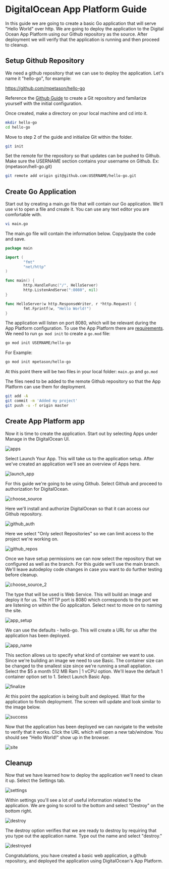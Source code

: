 # DigitalOcean App Platform Guide

In this guide we are going to create a basic Go application that will serve "Hello World" over http. We are going to deploy the application to the Digital Ocean App Platform using our Github repository as the source. After deployment we will verify that the application is running and then proceed to cleanup.

## Setup Github Repository

We need a github repository that we can use to deploy the application. Let's name it "hello-go", for example:

https://github.com/mpetason/hello-go

Reference the [Github Guide](https://www.digitalocean.com/community/tutorials/how-to-push-an-existing-project-to-github) to create a Git repository and familarize yourself with the initial configuration.

Once created, make a directory on your local machine and cd into it.

```bash
mkdir hello-go
cd hello-go
```

Move to step 2 of the guide and initialize Git within the folder.

```bash
git init
```

Set the remote for the repository so that updates can be pushed to Github. Make sure the USERNAME section contains your username on Github. Ex: (mpetason/hell-go.git)

```bash
git remote add origin git@github.com:USERNAME/hello-go.git
```

## Create Go Application

Start out by creating a main.go file that will contain our Go application. We'll use vi to open a file and create it. You can use any text editor you are comfortable with.

```bash
vi main.go
```

The main.go file will contain the information below. Copy/paste the code and save. 

```go
package main

import (
        "fmt"
        "net/http"
)

func main() {
        http.HandleFunc("/", HelloServer)
        http.ListenAndServe(":8080", nil)
}

func HelloServer(w http.ResponseWriter, r *http.Request) {
        fmt.Fprintf(w, "Hello World!")
}
```

The application will listen on port 8080, which will be relevant during the App Platform configuration. To use the App Platform there are [requirements](https://docs.digitalocean.com/products/app-platform/build-system/cloud-native-buildpacks/golang/). We need to run `go mod init` to create a `go.mod` file:

```bash
go mod init USERNAME/hello-go
```

For Example: 

```bash
go mod init mpetason/hello-go
```

At this point there will be two files in your local folder: `main.go` and `go.mod`

The files need to be added to the remote Github repository so that the App Platform can use them for deployment. 

```bash
git add -A
git commit -m 'Added my project'
git push -u -f origin master
```

## Create App Platform app

Now it is time to create the application. Start out by selecting Apps under Manage in the DigitalOcean UI. 

![apps](./images/0_apps.png)

Select Launch Your App. This will take us to the application setup. After we've created an application we'll see an overview of Apps here.

![launch_app](./images/1_launch_app.png)


For this guide we're going to be using Github. Select Github and proceed to authorization for DigitalOcean.

![choose_source](./images/2_choose_source.png)


Here we'll install and authorize DigitalOcean so that it can access our Github repository. 

![github_auth](./images/3_github_auth.png)


Here we select "Only select Repositories" so we can limit access to the project we're working on.

![github_repos](./images/4_github_repos.png)


Once we have setup permissions we can now select the repository that we configured as well as the branch. For this guide we'll use the main branch. We'll leave autodeploy code changes in case you want to do further testing before cleanup.

![choose_source_2](./images/5_choose_source_2.png)


The type that will be used is Web Service. This will build an image and deploy it for us. The HTTP port is 8080 which corresponds to the port we are listening on within the Go applicaiton. Select next to move on to naming the site.

![app_setup](./images/6_app_setup.png)


We can use the defaults - hello-go. This will create a URL for us after the application has been deployed.

![app_name](./images/7_app_name.png)


This section allows us to specify what kind of container we want to use. Since we're building an image we need to use Basic. The container size can be changed to the smallest size since we're running a small appliation. Select the $5 a month 512 MB Ram | 1 vCPU option. We'll leave the default 1 container option set to 1. Select Launch Basic App.

![finalize](./images/8_finalize.png)


At this point the applcation is being built and deployed. Wait for the application to finish deployment. The screen will update and look similar to the image below.

![success](./images/9_success.png)


Now that the application has been deployed we can navigate to the website to verify that it works. Click the URL which will open a new tab/window. You should see "Hello World!" show up in the browser.

![site](./images/10_site.png)


## Cleanup

Now that we have learned how to deploy the application we'll need to clean it up. Select the Settings tab. 

![settings](./images/11_settings.png)


Within settings you'll see a lot of useful information related to the application. We are going to scroll to the bottom and select "Destroy" on the bottom right.

![destroy](./images/12_destroy.png)


The destroy option verifies that we are ready to destroy by requiring that you type out the application name. Type out the name and select "destroy." 

![destroyed](./images/13_destroyed.png)


Congratulations, you have created a basic web application, a github repository, and deployed the application using DigitalOcean's App Platform.

